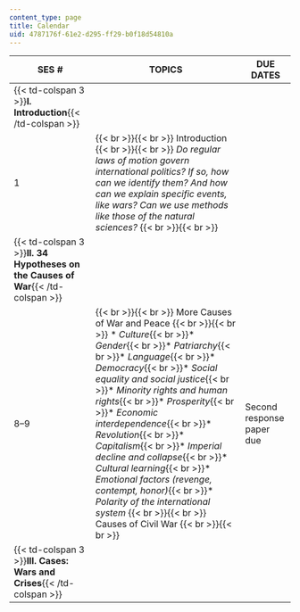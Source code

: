 ```yaml
---
content_type: page
title: Calendar
uid: 4787176f-61e2-d295-ff29-b0f18d54810a
---
```


| SES # | TOPICS | DUE DATES |
| --- | --- | --- |
| {{< td-colspan 3 >}}**I. Introduction**{{< /td-colspan >}} |||
| 1 |  {{< br >}}{{< br >}} Introduction {{< br >}}{{< br >}} _Do regular laws of motion govern international politics? If so, how can we identify them? And how can we explain specific events, like wars? Can we use methods like those of the natural sciences?_ {{< br >}}{{< br >}}  | &nbsp; |
| {{< td-colspan 3 >}}**II. 34 Hypotheses on the Causes of War**{{< /td-colspan >}} ||| {{< br >}}{{< br >}} | 2–3 | 8 Hypotheses on Military Factors as Causes of War | &nbsp; | {{< br >}}{{< br >}} | 4–7 |  {{< br >}}{{< br >}} Misperception and War; Religion and War {{< br >}}{{< br >}} _10 hypotheses on perceptions, misperception and the causes of war  {{< br >}}_ {{< br >}}{{< br >}} *   _Psychology_{{< br >}}*   _Militarism_{{< br >}}*   _Nationalism_{{< br >}}*   _Spirals and deterrence_{{< br >}}*   _Religion and war_{{< br >}}*   _Defects in academe and the press_ {{< br >}}{{< br >}}  |  {{< br >}}{{< br >}} First response paper due {{< br >}}{{< br >}} Quiz {{< br >}}{{< br >}}  |
| 8–9 |  {{< br >}}{{< br >}} More Causes of War and Peace {{< br >}}{{< br >}} *   _Culture_{{< br >}}*   _Gender_{{< br >}}*   _Patriarchy_{{< br >}}*   _Language_{{< br >}}*   _Democracy_{{< br >}}*   _Social equality and social justice_{{< br >}}*   _Minority rights and human rights_{{< br >}}*   _Prosperity_{{< br >}}*   _Economic interdependence_{{< br >}}*   _Revolution_{{< br >}}*   _Capitalism_{{< br >}}*   _Imperial decline and collapse_{{< br >}}*   _Cultural learning_{{< br >}}*   _Emotional factors (revenge, contempt, honor)_{{< br >}}*   _Polarity of the international system_ {{< br >}}{{< br >}} Causes of Civil War {{< br >}}{{< br >}}  | Second response paper due |
| {{< td-colspan 3 >}}**III. Cases: Wars and Crises**{{< /td-colspan >}} ||| {{< br >}}{{< br >}} | 10 | The Seven Years War | &nbsp; | {{< br >}}{{< br >}} | 11 | The Wars of German Unification, 1864, 1866, and 1870; and segue to World War I | Draft of first 8-page paper due ﻿  | {{< br >}}{{< br >}} | 12–14 | World War I |  {{< br >}}{{< br >}} ﻿First 8-page paper due    {{< br >}}{{< br >}} Debates in section on World War I responsibility {{< br >}}{{< br >}}  | {{< br >}}{{< br >}} | 15–18 | World War II |  {{< br >}}{{< br >}} Debates in section on World War II responsibility  {{< br >}}{{< br >}} Quiz {{< br >}}{{< br >}}  | {{< br >}}{{< br >}} | 19 |  {{< br >}}{{< br >}} _Interlude:_ {{< br >}}{{< br >}} Hypotheses on Escalation and Limitation of War {{< br >}}{{< br >}} Nuclear Weapons, Nuclear Strategy, Other Weapons of Mass Destruction and the Causes of War. {{< br >}}{{< br >}}  | &nbsp; | {{< br >}}{{< br >}} | 20–21 | The Cold War, Korea and Indochina | Draft of second 8-page paper due | {{< br >}}{{< br >}} | 22–23 |  {{< br >}}{{< br >}} The Israel-Arab Conflict {{< br >}}{{< br >}} The 2003 U.S.-Iraq War {{< br >}}{{< br >}}  | &nbsp; | {{< br >}}{{< br >}} | 24 | The Peloponnesian War | Second 8-page paper due  | {{< br >}}{{< br >}} | {{< td-colspan 3 >}}**IV. The Future of War**{{< /td-colspan >}} ||| {{< br >}}{{< br >}} | 25–26 |  {{< br >}}{{< br >}} Testing & Applying Theories of War Causation {{< br >}}{{< br >}} The Future of War {{< br >}}{{< br >}} Solutions to War {{< br >}}{{< br >}}  |